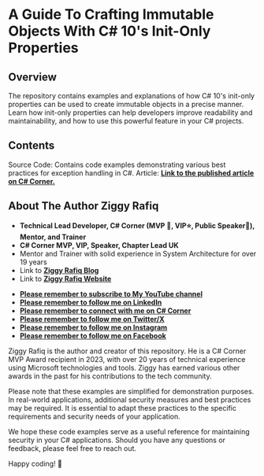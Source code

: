 # A Guide To Crafting Immutable Objects With C# 10's Init-Only Properties

## Overview
The repository contains examples and explanations of how C# 10's init-only properties can be used to create immutable objects in a precise manner. Learn how init-only properties can help developers improve readability and maintainability, and how to use this powerful feature in your C# projects.

## Contents
Source Code: Contains code examples demonstrating various best practices for exception handling in C#.
Article: [**Link to the published article on C# Corner.**](https://www.c-sharpcorner.com/article/a-guide-to-crafting-immutable-objects-with-c-sharp-10s-init-only-properties/)


## About The Author Ziggy Rafiq 
- **Technical Lead Developer, C# Corner (MVP 🏅, VIP⭐️, Public Speaker🎤), Mentor, and Trainer**
- **C# Corner MVP, VIP, Speaker, Chapter Lead UK**
- Mentor and Trainer with solid experience in System Architecture for over 19 years
- Link to [**Ziggy Rafiq Blog**](https://blog.ziggyrafiq.com)
- Link to [**Ziggy Rafiq Website**](https://ziggyrafiq.com)
* [**Please remember to subscribe to My YouTube channel**](https://www.youtube.com/)
* [**Please remember to follow me on LinkedIn**](https://www.linkedin.com/in/ziggyrafiq/)
* [**Please remember to connect with me on C# Corner**](https://www.c-sharpcorner.com/members/ziggy-rafiq)
* [**Please remember to follow  me on Twitter/X**](https://twitter.com/ziggyrafiq)
* [**Please remember to follow  me on Instagram**](https://www.instagram.com/ziggyrafiq/)
* [**Please remember to follow  me on Facebook**](https://www.facebook.com/ziggyrafiq)

Ziggy Rafiq is the author and creator of this repository. He is a C# Corner MVP Award recipient in 2023, with over 20 years of technical experience using Microsoft technologies and tools. Ziggy has earned various other awards in the past for his contributions to the tech community.

Please note that these examples are simplified for demonstration purposes. In real-world applications, additional security measures and best practices may be required. It is essential to adapt these practices to the specific requirements and security needs of your application.

We hope these code examples serve as a useful reference for maintaining security in your C# applications. Should you have any questions or feedback, please feel free to reach out.


Happy coding! 🚀